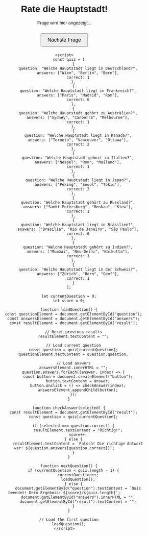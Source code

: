 <!DOCTYPE html>
<html lang="en">
<head>
    <meta charset="UTF-8">
    <meta name="viewport" content="width=device-width, initial-scale=1.0">
    <title>Hauptstadt-Quiz</title>
    <style>
        body {
            font-family: Arial, sans-serif;
            text-align: center;
            padding: 20px;
        }
        button {
            margin: 5px;
            padding: 10px 20px;
            font-size: 16px;
        }
        #result {
            font-weight: bold;
            margin-top: 20px;
        }
    </style>
</head>
<body>
    <h1>Rate die Hauptstadt!</h1>
    <p id="question">Frage wird hier angezeigt...</p>
    <div id="answers"></div>
    <p id="result"></p>
    <button onclick="nextQuestion()">Nächste Frage</button>

    <script>
        const quiz = [
            {
                question: "Welche Hauptstadt liegt in Deutschland?",
                answers: ["Wien", "Berlin", "Bern"],
                correct: 1
            },
            {
                question: "Welche Hauptstadt liegt in Frankreich?",
                answers: ["Paris", "Madrid", "Rom"],
                correct: 0
            },
            {
                question: "Welche Hauptstadt gehört zu Australien?",
                answers: ["Sydney", "Canberra", "Melbourne"],
                correct: 1
            },
            {
                question: "Welche Hauptstadt liegt in Kanada?",
                answers: ["Toronto", "Vancouver", "Ottawa"],
                correct: 2
            },
            {
                question: "Welche Hauptstadt gehört zu Italien?",
                answers: ["Neapel", "Rom", "Mailand"],
                correct: 1
            },
            {
                question: "Welche Hauptstadt liegt in Japan?",
                answers: ["Peking", "Seoul", "Tokio"],
                correct: 2
            },
            {
                question: "Welche Hauptstadt gehört zu Russland?",
                answers: ["Sankt Petersburg", "Moskau", "Kiew"],
                correct: 1
            },
            {
                question: "Welche Hauptstadt liegt in Brasilien?",
                answers: ["Brasília", "Rio de Janeiro", "São Paulo"],
                correct: 0
            },
            {
                question: "Welche Hauptstadt gehört zu Indien?",
                answers: ["Mumbai", "Neu-Delhi", "Kalkutta"],
                correct: 1
            },
            {
                question: "Welche Hauptstadt liegt in der Schweiz?",
                answers: ["Zürich", "Bern", "Genf"],
                correct: 1
            }
        ];

        let currentQuestion = 0;
        let score = 0;

        function loadQuestion() {
            const questionElement = document.getElementById("question");
            const answersElement = document.getElementById("answers");
            const resultElement = document.getElementById("result");

            // Reset previous results
            resultElement.textContent = "";

            // Load current question
            const question = quiz[currentQuestion];
            questionElement.textContent = question.question;

            // Load answers
            answersElement.innerHTML = "";
            question.answers.forEach((answer, index) => {
                const button = document.createElement("button");
                button.textContent = answer;
                button.onclick = () => checkAnswer(index);
                answersElement.appendChild(button);
            });
        }

        function checkAnswer(selected) {
            const resultElement = document.getElementById("result");
            const question = quiz[currentQuestion];

            if (selected === question.correct) {
                resultElement.textContent = "Richtig!";
                score++;
            } else {
                resultElement.textContent = `Falsch! Die richtige Antwort war: ${question.answers[question.correct]}`;
            }
        }

        function nextQuestion() {
            if (currentQuestion < quiz.length - 1) {
                currentQuestion++;
                loadQuestion();
            } else {
                document.getElementById("question").textContent = `Quiz beendet! Dein Ergebnis: ${score}/${quiz.length}`;
                document.getElementById("answers").innerHTML = "";
                document.getElementById("result").textContent = "";
            }
        }

        // Load the first question
        loadQuestion();
    </script>
</body>
</html>
